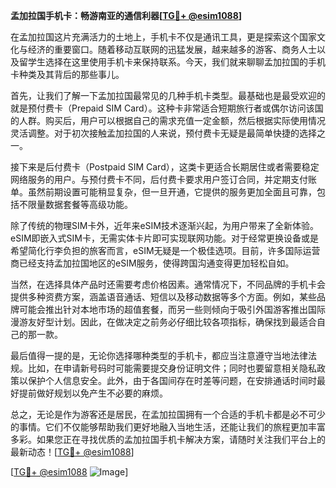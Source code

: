 **孟加拉国手机卡：畅游南亚的通信利器[[TG💪+ @esim1088](https://t.me/s/esim1088)]**

在孟加拉国这片充满活力的土地上，手机卡不仅是通讯工具，更是探索这个国家文化与经济的重要窗口。随着移动互联网的迅猛发展，越来越多的游客、商务人士以及留学生选择在这里使用手机卡来保持联系。今天，我们就来聊聊孟加拉国的手机卡种类及其背后的那些事儿。

首先，让我们了解一下孟加拉国最常见的几种手机卡类型。最基础也是最受欢迎的就是预付费卡（Prepaid SIM Card）。这种卡非常适合短期旅行者或偶尔访问该国的人群。购买后，用户可以根据自己的需求充值一定金额，然后根据实际使用情况灵活调整。对于初次接触孟加拉国的人来说，预付费卡无疑是最简单快捷的选择之一。

接下来是后付费卡（Postpaid SIM Card），这类卡更适合长期居住或者需要稳定网络服务的用户。与预付费卡不同，后付费卡要求用户签订合同，并定期支付账单。虽然前期设置可能稍显复杂，但一旦开通，它提供的服务更加全面且可靠，包括不限量数据套餐等高级功能。

除了传统的物理SIM卡外，近年来eSIM技术逐渐兴起，为用户带来了全新体验。eSIM即嵌入式SIM卡，无需实体卡片即可实现联网功能。对于经常更换设备或是希望简化行李负担的旅客而言，eSIM无疑是一个极佳选项。目前，许多国际运营商已经支持孟加拉国地区的eSIM服务，使得跨国沟通变得更加轻松自如。

当然，在选择具体产品时还需要考虑价格因素。通常情况下，不同品牌的手机卡会提供多种资费方案，涵盖语音通话、短信以及移动数据等多个方面。例如，某些品牌可能会推出针对本地市场的超值套餐，而另一些则倾向于吸引外国游客推出国际漫游友好型计划。因此，在做决定之前务必仔细比较各项指标，确保找到最适合自己的那一款。

最后值得一提的是，无论你选择哪种类型的手机卡，都应当注意遵守当地法律法规。比如，在申请新号码时可能需要提交身份证明文件；同时也要留意相关隐私政策以保护个人信息安全。此外，由于各国间存在时差等问题，在安排通话时间时最好提前做好规划以免产生不必要的麻烦。

总之，无论是作为游客还是居民，在孟加拉国拥有一个合适的手机卡都是必不可少的事情。它们不仅能够帮助我们更好地融入当地生活，还能让我们的旅程更加丰富多彩。如果您正在寻找优质的孟加拉国手机卡解决方案，请随时关注我们平台上的最新动态！[[TG💪+ @esim1088](https://t.me/s/esim1088)]

[[TG💪+ @esim1088](https://t.me/s/esim1088) ![Image](https://i.postimg.cc/4NQfJmqS/Snipaste-2025-05-13-00-14-12.png)]